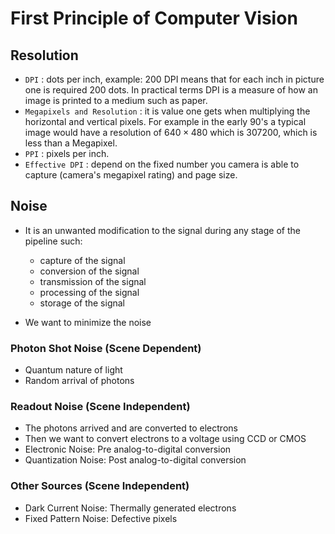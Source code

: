 # First Principle of Computer Vision
## Resolution

- `DPI` : dots per inch, example: 200 DPI means that for each inch in picture one is required 200 dots. In practical terms DPI is a measure of how an image is printed to a medium such as paper.
- `Megapixels and Resolution` : it is value one gets when multiplying the horizontal and vertical pixels. For example in the early 90's a typical image would have a resolution of $640 \times 480$ which is $307200$, which is less than a Megapixel.
- `PPI` : pixels per inch. 
- `Effective DPI` : depend on the fixed number you camera is able to capture (camera's megapixel rating) and page size.

## Noise

- It is an unwanted modification to the signal during any stage of the pipeline such:
  - capture of the signal
  - conversion of the signal
  - transmission of the signal
  - processing of the signal
  - storage of the signal

- We want to minimize the noise

### Photon Shot Noise (Scene Dependent)
- Quantum nature of light
- Random arrival of photons

### Readout Noise (Scene Independent)
- The photons arrived and are converted to electrons
- Then we want to convert electrons to a voltage using CCD or CMOS
- Electronic Noise: Pre analog-to-digital conversion
- Quantization Noise: Post analog-to-digital conversion

### Other Sources (Scene Independent)
- Dark Current Noise: Thermally generated electrons
- Fixed Pattern Noise: Defective pixels
